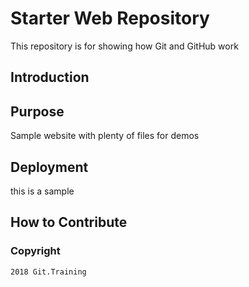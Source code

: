 # Starter Web Repository

This repository is for showing how Git and GitHub work

## Introduction


## Purpose

Sample website with plenty of files for demos


## Deployment

this is a sample

## How to Contribute



### Copyright
	2018 Git.Training
	